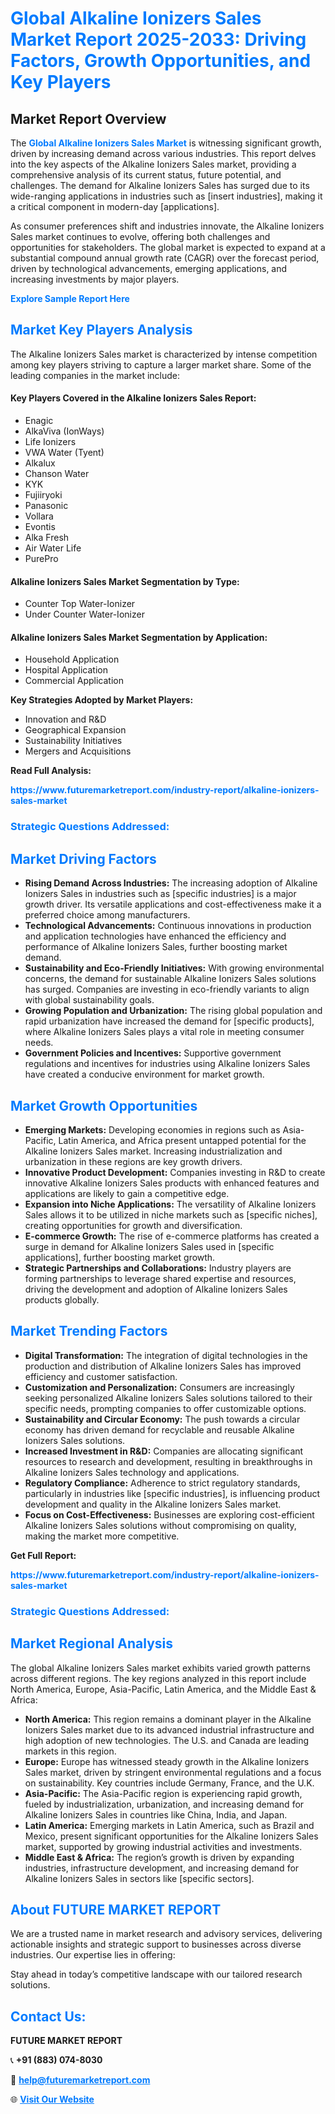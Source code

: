 <h1 style="color: #007BFF;">Global Alkaline Ionizers Sales Market Report 2025-2033: Driving Factors, Growth Opportunities, and Key Players</h1>

<section id="overview">
<h2>Market Report Overview</h2>
<p>The <a href="https://www.futuremarketreport.com/industry-report/alkaline-ionizers-sales-market" style="color: #007BFF; text-decoration: none;"><strong>Global Alkaline Ionizers Sales Market</strong></a> is witnessing significant growth, driven by increasing demand across various industries. This report delves into the key aspects of the Alkaline Ionizers Sales market, providing a comprehensive analysis of its current status, future potential, and challenges. The demand for Alkaline Ionizers Sales has surged due to its wide-ranging applications in industries such as [insert industries], making it a critical component in modern-day [applications].</p>
<p>As consumer preferences shift and industries innovate, the Alkaline Ionizers Sales market continues to evolve, offering both challenges and opportunities for stakeholders. The global market is expected to expand at a substantial compound annual growth rate (CAGR) over the forecast period, driven by technological advancements, emerging applications, and increasing investments by major players.</p>
</section>

<section id="overview">
<p><a href="https://www.futuremarketreport.com/request-sample/reportId=108694" style="color: #007BFF; text-decoration: none;"><strong>Explore Sample Report Here</strong></a></p>
</section>

<section id="key-players">
<h2 style="color: #007BFF;">Market Key Players Analysis</h2>
<p>The Alkaline Ionizers Sales market is characterized by intense competition among key players striving to capture a larger market share. Some of the leading companies in the market include:</p>
<h4>Key Players Covered in the Alkaline Ionizers Sales Report:</h4>
<ul><li>Enagic</li><li>AlkaViva (IonWays)</li><li>Life Ionizers</li><li>VWA Water (Tyent)</li><li>Alkalux</li><li>Chanson Water</li><li>KYK</li><li>Fujiiryoki</li><li>Panasonic</li><li>Vollara</li><li>Evontis</li><li>Alka Fresh</li><li>Air Water Life</li><li>PurePro</li></ul>
<h4>Alkaline Ionizers Sales Market Segmentation by Type:</h4>
<ul><li>Counter Top Water-Ionizer</li><li>Under Counter Water-Ionizer</li></ul>

<h4>Alkaline Ionizers Sales Market Segmentation by Application:</h4>
<ul><li>Household Application</li><li>Hospital Application</li><li>Commercial Application</li></ul>
<p><strong>Key Strategies Adopted by Market Players:</strong></p>
<ul>
<li>Innovation and R&D</li>
<li>Geographical Expansion</li>
<li>Sustainability Initiatives</li>
<li>Mergers and Acquisitions</li>
</ul>
</section>

<section>
<p><strong>Read Full Analysis: </strong></p><a href="https://www.futuremarketreport.com/industry-report/alkaline-ionizers-sales-market" style="color: #007BFF; text-decoration: none;"><strong>https://www.futuremarketreport.com/industry-report/alkaline-ionizers-sales-market</strong></a>
<h3 style="color: #007BFF;">Strategic Questions Addressed:</h3>
</section>

<section id="driving-factors">
<h2 style="color: #007BFF;">Market Driving Factors</h2>
<ul>
<li><strong>Rising Demand Across Industries:</strong> The increasing adoption of Alkaline Ionizers Sales in industries such as [specific industries] is a major growth driver. Its versatile applications and cost-effectiveness make it a preferred choice among manufacturers.</li>
<li><strong>Technological Advancements:</strong> Continuous innovations in production and application technologies have enhanced the efficiency and performance of Alkaline Ionizers Sales, further boosting market demand.</li>
<li><strong>Sustainability and Eco-Friendly Initiatives:</strong> With growing environmental concerns, the demand for sustainable Alkaline Ionizers Sales solutions has surged. Companies are investing in eco-friendly variants to align with global sustainability goals.</li>
<li><strong>Growing Population and Urbanization:</strong> The rising global population and rapid urbanization have increased the demand for [specific products], where Alkaline Ionizers Sales plays a vital role in meeting consumer needs.</li>
<li><strong>Government Policies and Incentives:</strong> Supportive government regulations and incentives for industries using Alkaline Ionizers Sales have created a conducive environment for market growth.</li>
</ul>
</section>

<section id="growth-opportunities">
<h2 style="color: #007BFF;">Market Growth Opportunities</h2>
<ul>
<li><strong>Emerging Markets:</strong> Developing economies in regions such as Asia-Pacific, Latin America, and Africa present untapped potential for the Alkaline Ionizers Sales market. Increasing industrialization and urbanization in these regions are key growth drivers.</li>
<li><strong>Innovative Product Development:</strong> Companies investing in R&D to create innovative Alkaline Ionizers Sales products with enhanced features and applications are likely to gain a competitive edge.</li>
<li><strong>Expansion into Niche Applications:</strong> The versatility of Alkaline Ionizers Sales allows it to be utilized in niche markets such as [specific niches], creating opportunities for growth and diversification.</li>
<li><strong>E-commerce Growth:</strong> The rise of e-commerce platforms has created a surge in demand for Alkaline Ionizers Sales used in [specific applications], further boosting market growth.</li>
<li><strong>Strategic Partnerships and Collaborations:</strong> Industry players are forming partnerships to leverage shared expertise and resources, driving the development and adoption of Alkaline Ionizers Sales products globally.</li>
</ul>
</section>

<section id="trending-factors">
<h2 style="color: #007BFF;">Market Trending Factors</h2>
<ul>
<li><strong>Digital Transformation:</strong> The integration of digital technologies in the production and distribution of Alkaline Ionizers Sales has improved efficiency and customer satisfaction.</li>
<li><strong>Customization and Personalization:</strong> Consumers are increasingly seeking personalized Alkaline Ionizers Sales solutions tailored to their specific needs, prompting companies to offer customizable options.</li>
<li><strong>Sustainability and Circular Economy:</strong> The push towards a circular economy has driven demand for recyclable and reusable Alkaline Ionizers Sales solutions.</li>
<li><strong>Increased Investment in R&D:</strong> Companies are allocating significant resources to research and development, resulting in breakthroughs in Alkaline Ionizers Sales technology and applications.</li>
<li><strong>Regulatory Compliance:</strong> Adherence to strict regulatory standards, particularly in industries like [specific industries], is influencing product development and quality in the Alkaline Ionizers Sales market.</li>
<li><strong>Focus on Cost-Effectiveness:</strong> Businesses are exploring cost-efficient Alkaline Ionizers Sales solutions without compromising on quality, making the market more competitive.</li>
</ul>
</section>

<section>
<p><strong>Get Full Report: </strong></p><a href="https://www.futuremarketreport.com/industry-report/alkaline-ionizers-sales-market" style="color: #007BFF; text-decoration: none;"><strong>https://www.futuremarketreport.com/industry-report/alkaline-ionizers-sales-market</strong></a>
<h3 style="color: #007BFF;">Strategic Questions Addressed:</h3>
</section>


<section id="regional-analysis">
<h2 style="color: #007BFF;">Market Regional Analysis</h2>
<p>The global Alkaline Ionizers Sales market exhibits varied growth patterns across different regions. The key regions analyzed in this report include North America, Europe, Asia-Pacific, Latin America, and the Middle East & Africa:</p>
<ul>
<li><strong>North America:</strong> This region remains a dominant player in the Alkaline Ionizers Sales market due to its advanced industrial infrastructure and high adoption of new technologies. The U.S. and Canada are leading markets in this region.</li>
<li><strong>Europe:</strong> Europe has witnessed steady growth in the Alkaline Ionizers Sales market, driven by stringent environmental regulations and a focus on sustainability. Key countries include Germany, France, and the U.K.</li>
<li><strong>Asia-Pacific:</strong> The Asia-Pacific region is experiencing rapid growth, fueled by industrialization, urbanization, and increasing demand for Alkaline Ionizers Sales in countries like China, India, and Japan.</li>
<li><strong>Latin America:</strong> Emerging markets in Latin America, such as Brazil and Mexico, present significant opportunities for the Alkaline Ionizers Sales market, supported by growing industrial activities and investments.</li>
<li><strong>Middle East & Africa:</strong> The region’s growth is driven by expanding industries, infrastructure development, and increasing demand for Alkaline Ionizers Sales in sectors like [specific sectors].</li>
</ul>
</section>

<footer>
<h2 style="color: #007BFF;">About FUTURE MARKET REPORT</h2>
<p>We are a trusted name in market research and advisory services, delivering actionable insights and strategic support to businesses across diverse industries. Our expertise lies in offering:</p>

<p>Stay ahead in today’s competitive landscape with our tailored research solutions.</p>

<h2 style="color: #007BFF;">Contact Us:</h2>
<p><strong>FUTURE MARKET REPORT</strong></p>
<p>📞 <strong>+91 (883) 074-8030</strong></p>
<p>📧 <strong><a href="mailto:help@futuremarketreport.com" style="color: #007BFF;">help@futuremarketreport.com</a></strong></p>
<p>🌐 <strong><a href="https://www.futuremarketreport.com/" style="color: #007BFF;">Visit Our Website</a></strong></p>
</footer>